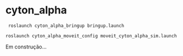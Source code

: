 # cyton_alpha

     roslaunch cyton_alpha_bringup bringup.launch

    roslaunch cyton_alpha_moveit_config moveit_cyton_alpha_sim.launch

Em construção...




